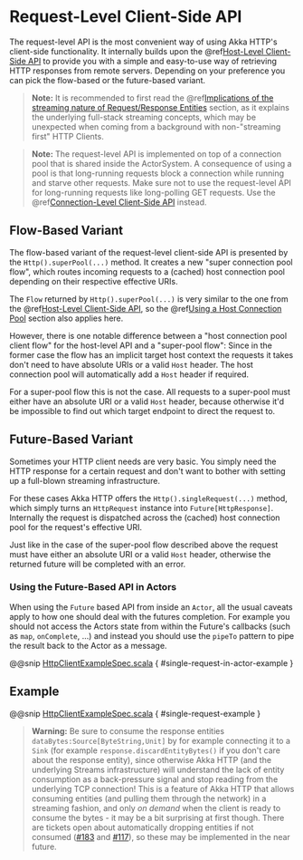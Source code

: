 <a id="request-level-api"></a>
# Request-Level Client-Side API

The request-level API is the most convenient way of using Akka HTTP's client-side functionality. It internally builds upon the
@ref[Host-Level Client-Side API](host-level.md#host-level-api) to provide you with a simple and easy-to-use way of retrieving HTTP responses from remote servers.
Depending on your preference you can pick the flow-based or the future-based variant.

> **Note:**
It is recommended to first read the @ref[Implications of the streaming nature of Request/Response Entities](../implications-of-streaming-http-entity.md#implications-of-streaming-http-entities) section,
as it explains the underlying full-stack streaming concepts, which may be unexpected when coming
from a background with non-"streaming first" HTTP Clients.

> **Note:**
The request-level API is implemented on top of a connection pool that is shared inside the ActorSystem. A consequence of
using a pool is that long-running requests block a connection while running and starve other requests. Make sure not to use
the request-level API for long-running requests like long-polling GET requests. Use the @ref[Connection-Level Client-Side API](connection-level.md#connection-level-api) instead.

## Flow-Based Variant

The flow-based variant of the request-level client-side API is presented by the `Http().superPool(...)` method.
It creates a new "super connection pool flow", which routes incoming requests to a (cached) host connection pool
depending on their respective effective URIs.

The `Flow` returned by `Http().superPool(...)` is very similar to the one from the @ref[Host-Level Client-Side API](host-level.md#host-level-api), so the
@ref[Using a Host Connection Pool](host-level.md#using-a-host-connection-pool) section also applies here.

However, there is one notable difference between a "host connection pool client flow" for the host-level API and a
"super-pool flow":
Since in the former case the flow has an implicit target host context the requests it takes don't need to have absolute
URIs or a valid `Host` header. The host connection pool will automatically add a `Host` header if required.

For a super-pool flow this is not the case. All requests to a super-pool must either have an absolute URI or a valid
`Host` header, because otherwise it'd be impossible to find out which target endpoint to direct the request to.

## Future-Based Variant

Sometimes your HTTP client needs are very basic. You simply need the HTTP response for a certain request and don't
want to bother with setting up a full-blown streaming infrastructure.

For these cases Akka HTTP offers the `Http().singleRequest(...)` method, which simply turns an `HttpRequest` instance
into `Future[HttpResponse]`. Internally the request is dispatched across the (cached) host connection pool for the
request's effective URI.

Just like in the case of the super-pool flow described above the request must have either an absolute URI or a valid
`Host` header, otherwise the returned future will be completed with an error.

### Using the Future-Based API in Actors

When using the `Future` based API from inside an `Actor`, all the usual caveats apply to how one should deal
with the futures completion. For example you should not access the Actors state from within the Future's callbacks
(such as `map`, `onComplete`, ...) and instead you should use the `pipeTo` pattern to pipe the result back
to the Actor as a message.

@@snip [HttpClientExampleSpec.scala](../../../../../test/scala/docs/http/scaladsl/HttpClientExampleSpec.scala) { #single-request-in-actor-example }

## Example

@@snip [HttpClientExampleSpec.scala](../../../../../test/scala/docs/http/scaladsl/HttpClientExampleSpec.scala) { #single-request-example }

> **Warning:**
Be sure to consume the response entities `dataBytes:Source[ByteString,Unit]` by for example connecting it
to a `Sink` (for example `response.discardEntityBytes()` if you don't care about the
response entity), since otherwise Akka HTTP (and the underlying Streams infrastructure) will understand the
lack of entity consumption as a back-pressure signal and stop reading from the underlying TCP connection!
This is a feature of Akka HTTP that allows consuming entities (and pulling them through the network) in
a streaming fashion, and only *on demand* when the client is ready to consume the bytes -
it may be a bit surprising at first though.
There are tickets open about automatically dropping entities if not consumed ([#183](https://github.com/akka/akka-http/issues/183) and [#117](https://github.com/akka/akka-http/issues/117)),
so these may be implemented in the near future.